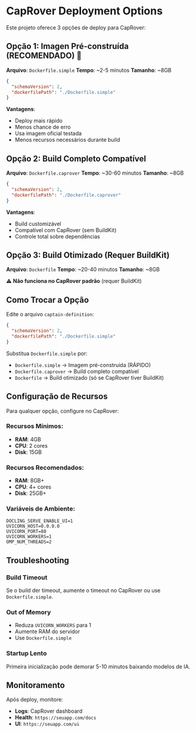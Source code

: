 # CapRover Deployment Options

Este projeto oferece 3 opções de deploy para CapRover:

## Opção 1: Imagen Pré-construída (RECOMENDADO) 🚀

**Arquivo**: `Dockerfile.simple`
**Tempo**: ~2-5 minutos
**Tamanho**: ~8GB

```json
{
  "schemaVersion": 2,
  "dockerfilePath": "./Dockerfile.simple"
}
```

**Vantagens**:
- Deploy mais rápido
- Menos chance de erro
- Usa imagem oficial testada
- Menos recursos necessários durante build

## Opção 2: Build Completo Compatível

**Arquivo**: `Dockerfile.caprover`
**Tempo**: ~30-60 minutos
**Tamanho**: ~8GB

```json
{
  "schemaVersion": 2,
  "dockerfilePath": "./Dockerfile.caprover"
}
```

**Vantagens**:
- Build customizável
- Compatível com CapRover (sem BuildKit)
- Controle total sobre dependências

## Opção 3: Build Otimizado (Requer BuildKit)

**Arquivo**: `Dockerfile`
**Tempo**: ~20-40 minutos
**Tamanho**: ~8GB

⚠️ **Não funciona no CapRover padrão** (requer BuildKit)

## Como Trocar a Opção

Edite o arquivo `captain-definition`:

```json
{
  "schemaVersion": 2,
  "dockerfilePath": "./Dockerfile.simple"
}
```

Substitua `Dockerfile.simple` por:
- `Dockerfile.simple` → Imagem pré-construída (RÁPIDO)
- `Dockerfile.caprover` → Build completo compatível
- `Dockerfile` → Build otimizado (só se CapRover tiver BuildKit)

## Configuração de Recursos

Para qualquer opção, configure no CapRover:

### Recursos Mínimos:
- **RAM**: 4GB
- **CPU**: 2 cores  
- **Disk**: 15GB

### Recursos Recomendados:
- **RAM**: 8GB+
- **CPU**: 4+ cores
- **Disk**: 25GB+

### Variáveis de Ambiente:
```env
DOCLING_SERVE_ENABLE_UI=1
UVICORN_HOST=0.0.0.0
UVICORN_PORT=80
UVICORN_WORKERS=1
OMP_NUM_THREADS=2
```

## Troubleshooting

### Build Timeout
Se o build der timeout, aumente o timeout no CapRover ou use `Dockerfile.simple`.

### Out of Memory  
- Reduza `UVICORN_WORKERS` para 1
- Aumente RAM do servidor
- Use `Dockerfile.simple`

### Startup Lento
Primeira inicialização pode demorar 5-10 minutos baixando modelos de IA.

## Monitoramento

Após deploy, monitore:
- **Logs**: CapRover dashboard
- **Health**: `https://seuapp.com/docs`
- **UI**: `https://seuapp.com/ui`